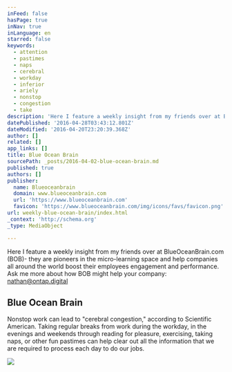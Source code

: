 ```yaml
---
inFeed: false
hasPage: true
inNav: true
inLanguage: en
starred: false
keywords:
  - attention
  - pastimes
  - naps
  - cerebral
  - workday
  - inferior
  - ariely
  - nonstop
  - congestion
  - take
description: 'Here I feature a weekly insight from my friends over at BlueOceanBrain.com (BOB)- they are pioneers in the micro-learning space and help companies all around the world boost their employees engagement and performance. Ask me more about how BOB might help your company: nathan@ontap.digital'
datePublished: '2016-04-28T03:43:12.801Z'
dateModified: '2016-04-20T23:20:39.368Z'
author: []
related: []
app_links: []
title: Blue Ocean Brain
sourcePath: _posts/2016-04-02-blue-ocean-brain.md
published: true
authors: []
publisher:
  name: Blueoceanbrain
  domain: www.blueoceanbrain.com
  url: 'https://www.blueoceanbrain.com'
  favicon: 'https://www.blueoceanbrain.com/img/icons/favs/favicon.png'
url: weekly-blue-ocean-brain/index.html
_context: 'http://schema.org'
_type: MediaObject

---
```

Here I feature a weekly insight from my friends over at BlueOceanBrain.com (BOB)- they are pioneers in the micro-learning space and help companies all around the world boost their employees engagement and performance. Ask me more about how BOB might help your company: [nathan@ontap.digital][0]

<article style=""><h1>Blue Ocean Brain</h1><p>Nonstop work can lead to "cerebral congestion," according to Scientific American. Taking regular breaks from work during the workday, in the evenings and weekends through reading for pleasure, exercising, taking naps, or other fun pastimes can help clear out all the information that we are required to process each day to do our jobs.</p><img src="https://s3.amazonaws.com/trt-assets/transform%2FImages%2FA+A+A+Live+Board%2F160328+P6.jpg" /></article>



[0]: null